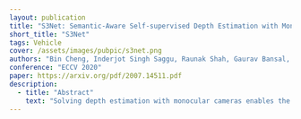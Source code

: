 ```yaml
---
layout: publication
title: "S3Net: Semantic-Aware Self-supervised Depth Estimation with Monocular Videos and Synthetic Data"
short_title: "S3Net"
tags: Vehicle
cover: /assets/images/pubpic/s3net.png
authors: "Bin Cheng, Inderjot Singh Saggu, Raunak Shah, Gaurav Bansal, Dinesh Bharadia"
conference: "ECCV 2020"
paper: https://arxiv.org/pdf/2007.14511.pdf
description:
  - title: "Abstract"
    text: "Solving depth estimation with monocular cameras enables the possibility of widespread use of cameras as low-cost depth estimation sensors in applications such as autonomous driving and robotics. However, learning such a scalable depth estimation model would require a lot of labeled data which is expensive to collect. There are two popular existing approaches which do not require annotated depth maps: (i) using labeled synthetic and unlabeled real data in an adversarial framework to predict more accurate depth, and (ii) unsupervised models which exploit geometric structure across space and time in monocular video frames. Ideally, we would like to leverage features provided by both approaches as they complement each other; however, existing methods do not adequately exploit these additive benefits. We present S 3Net, a selfsupervised framework which combines these complementary features: we use synthetic and real-world images for training while exploiting geometric, temporal, as well as semantic constraints. Our novel consolidated architecture provides a new state-of-the-art in self-supervised depth estimation using monocular videos. We present a unique way to train this self-supervised framework, and achieve (i) more than 15% improvement over previous synthetic supervised approaches that use domain adaptation and (ii) more than 10% improvement over previous self-supervised approaches which exploit geometric constraints from the real data."
---
```



